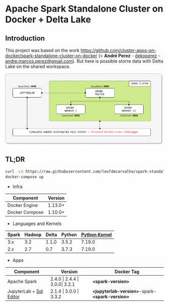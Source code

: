 # Apache Spark Standalone Cluster on Docker + Delta Lake

## Introduction

This project was based on the work https://github.com/cluster-apps-on-docker/spark-standalone-cluster-on-docker  (> **André Perez** - [dekoperez](https://twitter.com/dekoperez) - andre.marcos.perez@gmail.com).
But here is possible storre data with Delta Lake on the shared workspace.


<p align="center"><img src="docs/image/cluster-architecture.png"></p>


## TL;DR

```bash
curl -LO https://raw.githubusercontent.com/leofdecarvalho/spark-standalone-cluster-on-docker/master/docker-compose.yml
docker-compose up
```

- Infra

| Component      | Version |
| -------------- | ------- |
| Docker Engine  | 1.13.0+ |
| Docker Compose | 1.10.0+ |

- Languages and Kernels

| Spark | Hadoop | Delta   | Python | [Python Kernel](https://ipython.org/) |
| ----- | ------ | ------- | ------ | ------------------------------------- | 
| 3.x   | 3.2    | 1.1.0   | 3.5.2  | 7.19.0                                |
| 2.x   | 2.7    | 0.7     | 3.7.3  | 7.19.0                                |

- Apps

| Component      | Version                 | Docker Tag                                           |
| -------------- | ----------------------- | ---------------------------------------------------- |
| Apache Spark   | 2.4.0 \| 2.4.4 \| 3.0.0\| 3.2.1 | **\<spark-version>**                                 |
| JupyterLab + [Sql Editor](https://github.com/CybercentreCanada/jupyterlab-sql-editor/blob/main/CONTRIBUTING.md)    | 2.1.4 \| 3.0.0 \| 3.3.2         | **\<jupyterlab-version>**-spark-**\<spark-version>** |
